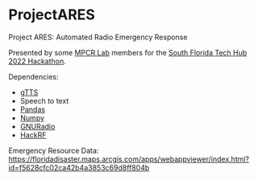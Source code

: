 # ProjectARES
Project ARES: Automated Radio Emergency Response

Presented by some [MPCR Lab](https://mpcrlab.com/) members for the [South Florida Tech Hub 2022 Hackathon](https://techhubsouthflorida.org/meetups/hackathon/). 

Dependencies:
 * [gTTS](https://pypi.org/project/gTTS/)
 * Speech to text
 * [Pandas](https://pandas.pydata.org/)
 * [Numpy](https://numpy.org/)
 * [GNURadio](https://www.gnuradio.org/)
 * [HackRF](https://greatscottgadgets.com/hackrf/one/)
 
Emergency Resource Data: https://floridadisaster.maps.arcgis.com/apps/webappviewer/index.html?id=f5628cfc02ca42b4a3853c69d8ff804b
